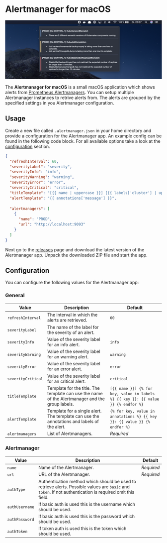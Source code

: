 # Alertmanager for macOS

![Alertmanager](assets/screenshot.png)

The **Alertmanager for macOS** is a small macOS application which shows alerts from [Prometheus Alertmanagers](https://github.com/prometheus/alertmanager). You can setup multiple Alertmanager instances to retrive alerts from. The alerts are grouped by the specified settings in you Alertmanager configuration.

## Usage

Create a new file called `.alertmanager.json` in your home directory and provide a configuration for the Alertmanager app. An example config can be found in the following code block. For all available options take a look at the [configuration](#configuration) section.

```json
{
  "refreshInterval": 60,
  "severityLabel": "severity",
  "severityInfo": "info",
  "severityWarning": "warning",
  "severityError": "error",
  "severityCritical": "critical",
  "titleTemplate": "[{{ name | uppercase }}] [{{ labels['cluster'] | uppercase }}] {{ labels['alertname'] }}",
  "alertTemplate": "{{ annotations['message'] }}",

  "alertmanagers": [
    {
      "name": "PROD",
      "url": "http://localhost:9093"
    }
  ]
}
```

Next go to the [releases](https://github.com/ricoberger/Alertmanager/releases) page and download the latest version of the Alertmanager app. Unpack the downloaded ZIP file and start the app.

## Configuration

You can configure the following values for the Alertmanager app:

### General

| Value | Description | Default |
| ----- | ----------- | ------- |
| `refreshInterval` | The interval in which the alerts are retrieved. | `60` |
| `severityLabel` | The name of the label for the severity of an alert. | |
| `severityInfo` | Value of the severity label for an info alert. | `info` |
| `severityWarning` | Value of the severity label for an warning alert. | `warning` |
| `severityError` | Value of the severity label for an error alert. | `error` |
| `severityCritical` | Value of the severity label for an critical alert. | `critical` |
| `titleTemplate` | Template for the title. The template can use the name of the Alertmanager and the group labels. | `[{{ name }}] {% for key, value in labels %} {{ key }}: {{ value }} {% endfor %}` |
| `alertTemplate` | Template for a single alert. The template can use the annotations and labels of the alert. | `{% for key, value in annotations %} {{ key }}: {{ value }} {% endfor %}` |
| `alertmanagers` | List of Alertmanagers. | *Required* |

### Alertmanager

| Value | Description | Default |
| ----- | ----------- | ------- |
| `name` | Name of the Alertmanager. | *Required* |
| `url` | URL of the Alertmanager. | *Required* |
| `authType` | Authentication method which should be used to retrieve alerts. Possible values are `basic` and `token`. If not authentication is required omit this field. | |
| `authUsername` | If basic auth is used this is the username which should be used. | |
| `authPassword` | If basic auth is used this is the password which should be used. | |
| `authToken` | If token auth is used this is the token which should be used. | |
